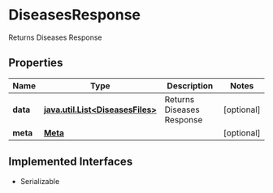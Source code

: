 

# DiseasesResponse

Returns Diseases Response

## Properties

Name | Type | Description | Notes
------------ | ------------- | ------------- | -------------
**data** | [**java.util.List&lt;DiseasesFiles&gt;**](DiseasesFiles.md) | Returns Diseases Response |  [optional]
**meta** | [**Meta**](Meta.md) |  |  [optional]


## Implemented Interfaces

* Serializable


